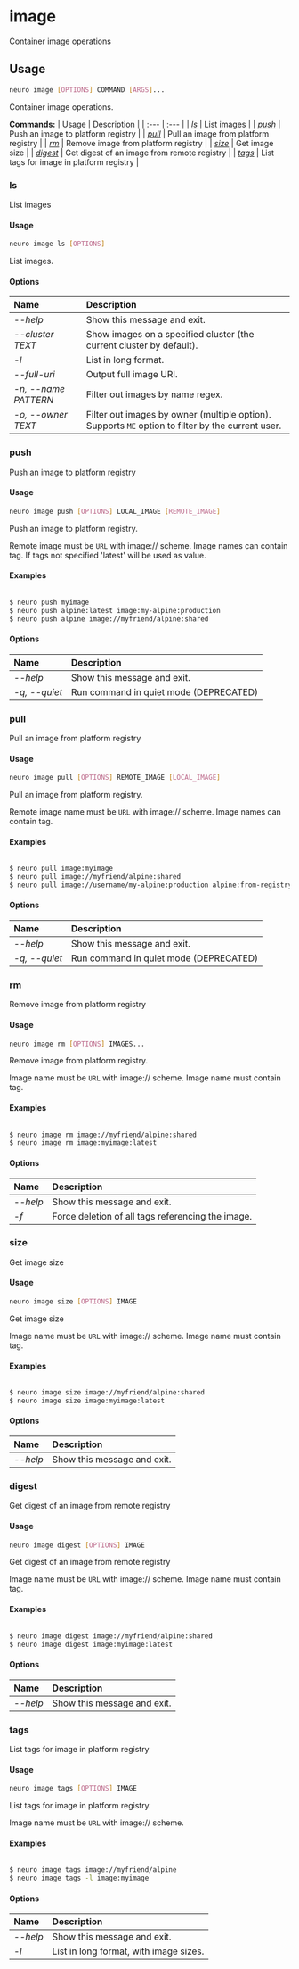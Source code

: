 # image

Container image operations

## Usage

```bash
neuro image [OPTIONS] COMMAND [ARGS]...
```

Container image operations.

**Commands:**
| Usage | Description |
| :--- | :--- |
| [_ls_](image.md#ls) | List images |
| [_push_](image.md#push) | Push an image to platform registry |
| [_pull_](image.md#pull) | Pull an image from platform registry |
| [_rm_](image.md#rm) | Remove image from platform registry |
| [_size_](image.md#size) | Get image size |
| [_digest_](image.md#digest) | Get digest of an image from remote registry |
| [_tags_](image.md#tags) | List tags for image in platform registry |


### ls

List images


#### Usage

```bash
neuro image ls [OPTIONS]
```

List images.

#### Options

| Name | Description |
| :--- | :--- |
| _--help_ | Show this message and exit. |
| _--cluster TEXT_ | Show images on a specified cluster \(the current cluster by default\). |
| _-l_ | List in long format. |
| _--full-uri_ | Output full image URI. |
| _-n, --name PATTERN_ | Filter out images by name regex. |
| _-o, --owner TEXT_ | Filter out images by owner \(multiple option\). Supports `ME` option to filter by the current user. |



### push

Push an image to platform registry


#### Usage

```bash
neuro image push [OPTIONS] LOCAL_IMAGE [REMOTE_IMAGE]
```

Push an image to platform registry.

Remote image must be `URL` with image://
scheme.
Image names can contain tag. If tags not specified 'latest' will
be
used as value.

#### Examples

```bash

$ neuro push myimage
$ neuro push alpine:latest image:my-alpine:production
$ neuro push alpine image://myfriend/alpine:shared
```

#### Options

| Name | Description |
| :--- | :--- |
| _--help_ | Show this message and exit. |
| _-q, --quiet_ | Run command in quiet mode \(DEPRECATED\) |



### pull

Pull an image from platform registry


#### Usage

```bash
neuro image pull [OPTIONS] REMOTE_IMAGE [LOCAL_IMAGE]
```

Pull an image from platform registry.

Remote image name must be `URL` with
image:// scheme.
Image names can contain tag.

#### Examples

```bash

$ neuro pull image:myimage
$ neuro pull image://myfriend/alpine:shared
$ neuro pull image://username/my-alpine:production alpine:from-registry
```

#### Options

| Name | Description |
| :--- | :--- |
| _--help_ | Show this message and exit. |
| _-q, --quiet_ | Run command in quiet mode \(DEPRECATED\) |



### rm

Remove image from platform registry


#### Usage

```bash
neuro image rm [OPTIONS] IMAGES...
```

Remove image from platform registry.

Image name must be `URL` with image://
scheme.
Image name must contain tag.

#### Examples

```bash

$ neuro image rm image://myfriend/alpine:shared
$ neuro image rm image:myimage:latest
```

#### Options

| Name | Description |
| :--- | :--- |
| _--help_ | Show this message and exit. |
| _-f_ | Force deletion of all tags referencing the image. |



### size

Get image size


#### Usage

```bash
neuro image size [OPTIONS] IMAGE
```

Get image size

Image name must be `URL` with image:// scheme.
Image name must
contain tag.

#### Examples

```bash

$ neuro image size image://myfriend/alpine:shared
$ neuro image size image:myimage:latest
```

#### Options

| Name | Description |
| :--- | :--- |
| _--help_ | Show this message and exit. |



### digest

Get digest of an image from remote registry


#### Usage

```bash
neuro image digest [OPTIONS] IMAGE
```

Get digest of an image from remote registry

Image name must be `URL` with
image:// scheme.
Image name must contain tag.

#### Examples

```bash

$ neuro image digest image://myfriend/alpine:shared
$ neuro image digest image:myimage:latest
```

#### Options

| Name | Description |
| :--- | :--- |
| _--help_ | Show this message and exit. |



### tags

List tags for image in platform registry


#### Usage

```bash
neuro image tags [OPTIONS] IMAGE
```

List tags for image in platform registry.

Image name must be `URL` with
image:// scheme.

#### Examples

```bash

$ neuro image tags image://myfriend/alpine
$ neuro image tags -l image:myimage
```

#### Options

| Name | Description |
| :--- | :--- |
| _--help_ | Show this message and exit. |
| _-l_ | List in long format, with image sizes. |


